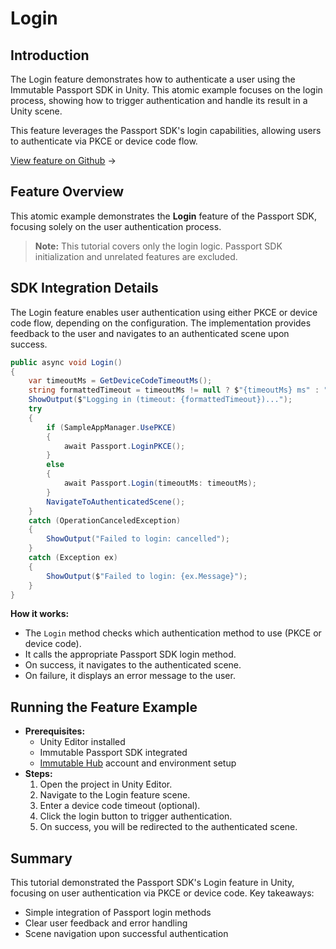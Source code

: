 <div class="display-none">

# Login

</div>

## Introduction
The Login feature demonstrates how to authenticate a user using the Immutable Passport SDK in Unity. This atomic example focuses on the login process, showing how to trigger authentication and handle its result in a Unity scene.

This feature leverages the Passport SDK's login capabilities, allowing users to authenticate via PKCE or device code flow.

<div class="button-component">

[View feature on Github](https://github.com/immutable/unity-immutable-sdk/tree/main/sample/Assets/Scripts/Passport/login) <span class="button-component-arrow">→</span>

</div>

## Feature Overview
This atomic example demonstrates the **Login** feature of the Passport SDK, focusing solely on the user authentication process.

> **Note:** This tutorial covers only the login logic. Passport SDK initialization and unrelated features are excluded.

## SDK Integration Details
The Login feature enables user authentication using either PKCE or device code flow, depending on the configuration. The implementation provides feedback to the user and navigates to an authenticated scene upon success.

```csharp title="LoginScript.cs" manualLink="https://github.com/immutable/unity-immutable-sdk/blob/main/sample/Assets/Scripts/Passport/login/LoginScript.cs"
public async void Login()
{
    var timeoutMs = GetDeviceCodeTimeoutMs();
    string formattedTimeout = timeoutMs != null ? $"{timeoutMs} ms" : "none";
    ShowOutput($"Logging in (timeout: {formattedTimeout})...");
    try
    {
        if (SampleAppManager.UsePKCE)
        {
            await Passport.LoginPKCE();
        }
        else
        {
            await Passport.Login(timeoutMs: timeoutMs);
        }
        NavigateToAuthenticatedScene();
    }
    catch (OperationCanceledException)
    {
        ShowOutput("Failed to login: cancelled");
    }
    catch (Exception ex)
    {
        ShowOutput($"Failed to login: {ex.Message}");
    }
}
```

**How it works:**
- The `Login` method checks which authentication method to use (PKCE or device code).
- It calls the appropriate Passport SDK login method.
- On success, it navigates to the authenticated scene.
- On failure, it displays an error message to the user.

## Running the Feature Example
- **Prerequisites:**
  - Unity Editor installed
  - Immutable Passport SDK integrated
  - [Immutable Hub](https://hub.immutable.com/) account and environment setup
- **Steps:**
  1. Open the project in Unity Editor.
  2. Navigate to the Login feature scene.
  3. Enter a device code timeout (optional).
  4. Click the login button to trigger authentication.
  5. On success, you will be redirected to the authenticated scene.

## Summary
This tutorial demonstrated the Passport SDK's Login feature in Unity, focusing on user authentication via PKCE or device code. Key takeaways:
- Simple integration of Passport login methods
- Clear user feedback and error handling
- Scene navigation upon successful authentication 